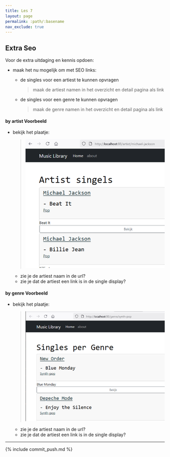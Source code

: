 ```yaml
---
title: Les 7
layout: page
permalink: :path/:basename
nav_exclude: true
---
```


## Extra Seo
Voor de extra uitdaging en kennis opdoen:
- maak het nu mogelijk om met SEO links:
    - de singles voor een artiest te kunnen opvragen
        > maak de artiest namen in het overzicht en detail pagina als link

    - de singles voor een genre te kunnen opvragen
        > maak de genre namen in het overzicht en detail pagina als link


#### by artist Voorbeeld
- bekijk het plaatje:
    > ![](images/byartist.PNG)
    - zie je de artiest naam in de url?
    - zie je dat de artiest een link is in de single display?
#### by genre Voorbeeld
- bekijk het plaatje:
    > ![](images/bygenre.PNG)
    - zie je de artiest naam in de url?
    - zie je dat de artiest een link is in de single display?
---

{% include commit_push.md %}

